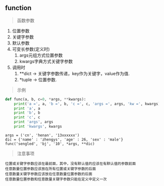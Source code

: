 ## function
> 函数参数  
 
1. 位置参数
2. 关键字参数
3. 默认参数
4. 可变长参数(定义时)
    1. args元组方式位置参数
    2. kwargs字典方式关键字参数
5. 调用时
    1. **dict -> 关键字参数传递，key作为关键字，value作为值.
    2. *tuple -> 位置参数.

> 示例  

```python
def func(a, b, c=0, *args, **kwargs):
    print('a =', a, 'b =', b, 'c =', c, 'args =', args, 'kw =', kwargs)
    print 'a', a
    print 'b', b
    print 'c', c
    print 'args', args
    print 'kwargs', kwargs
```

```
args = ('cn', 'henan', '13xxxxxx')
dic = {'name' : 'zhengys', 'age' : 26, 'sex' : 'male'}
func('sengled', 'bj', '10', *args, **dic)
```

> 注意事项

```
位置或关键字参数应该在最前面，其中，没有默认值的应该在有默认值的参数前面
任意数量位置参数应该放在所有位置或关键字参数的后面
任意数量关键字参数应该放在任意数量位置参数的后面
任意数量位置参数和任意数量关键字参数只能在定义中定义一次
```
